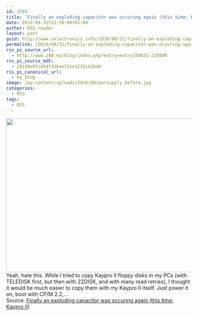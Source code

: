```yaml
---
id: 1503
title: 'Finally an exploding capacitor was occuring again (this time: Kaypro II)'
date: 2016-08-31T22:50:00+01:00
author: RSS reader
layout: post
guid: http://www.uelectronics.info/2016/08/31/finally-an-exploding-capacitor-was-occuring-again-this-time-kaypro-ii/
permalink: /2016/08/31/finally-an-exploding-capacitor-was-occuring-again-this-time-kaypro-ii/
rss_pi_source_url:
  - http://www.z80.eu/blog/index.php?entry=entry160831-235000
rss_pi_source_md5:
  - 29238e97c444fd3baef21e1232c63b48
rss_pi_canonical_url:
  - my_blog
image: /wp-content/uploads/2016/08/pwrsupply_before.jpg
categories:
  - RSS
tags:
  - RSS
---
```

<img loading="lazy" src="https://www.uelectronics.info/wp-content/uploads/2016/08/pwrsupply_before.jpg" width="738" height="417" />&#013;  
Yeah, hate this. While I tried to copy Kaypro II floppy disks in my PCs (with TELEDISK first, but then with 22DISK, and with many read retries), I thought it would be much easier to copy them with my Kaypro II itself. Just power it on, boot with CP/M 2.2,…&#013;  
Source: <a href="http://www.z80.eu/blog/index.php?entry=entry160831-235000" target="_blank">Finally an exploding capacitor was occuring again (this time: Kaypro II)</a>